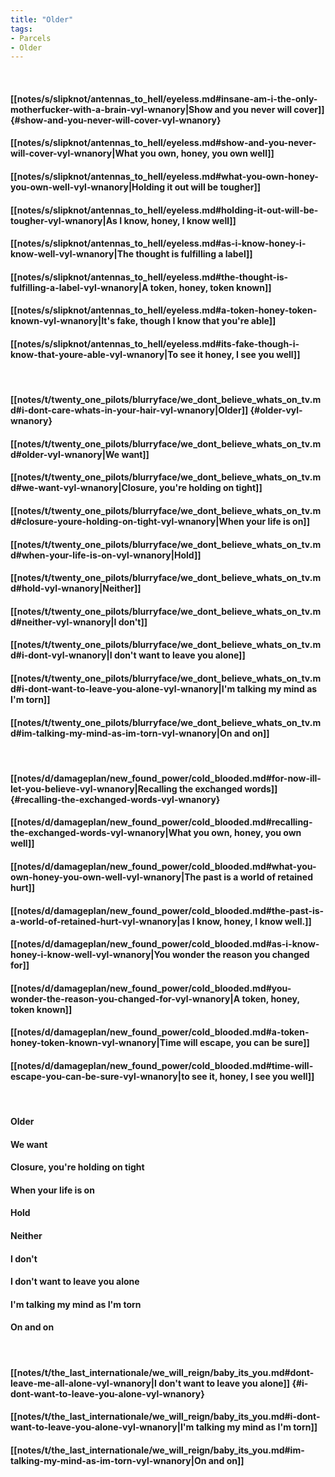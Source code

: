 ```yaml
---
title: "Older"
tags:
- Parcels
- Older
---
```

&nbsp;
#### [[notes/s/slipknot/antennas_to_hell/eyeless.md#insane-am-i-the-only-motherfucker-with-a-brain-vyl-wnanory|Show and you never will cover]] {#show-and-you-never-will-cover-vyl-wnanory}
#### [[notes/s/slipknot/antennas_to_hell/eyeless.md#show-and-you-never-will-cover-vyl-wnanory|What you own, honey, you own well]]
#### [[notes/s/slipknot/antennas_to_hell/eyeless.md#what-you-own-honey-you-own-well-vyl-wnanory|Holding it out will be tougher]]
#### [[notes/s/slipknot/antennas_to_hell/eyeless.md#holding-it-out-will-be-tougher-vyl-wnanory|As I know, honey, I know well]]
#### [[notes/s/slipknot/antennas_to_hell/eyeless.md#as-i-know-honey-i-know-well-vyl-wnanory|The thought is fulfilling a label]]
#### [[notes/s/slipknot/antennas_to_hell/eyeless.md#the-thought-is-fulfilling-a-label-vyl-wnanory|A token, honey, token known]]
#### [[notes/s/slipknot/antennas_to_hell/eyeless.md#a-token-honey-token-known-vyl-wnanory|It's fake, though I know that you're able]]
#### [[notes/s/slipknot/antennas_to_hell/eyeless.md#its-fake-though-i-know-that-youre-able-vyl-wnanory|To see it honey, I see you well]]
&nbsp;
#### [[notes/t/twenty_one_pilots/blurryface/we_dont_believe_whats_on_tv.md#i-dont-care-whats-in-your-hair-vyl-wnanory|Older]] {#older-vyl-wnanory}
#### [[notes/t/twenty_one_pilots/blurryface/we_dont_believe_whats_on_tv.md#older-vyl-wnanory|We want]]
#### [[notes/t/twenty_one_pilots/blurryface/we_dont_believe_whats_on_tv.md#we-want-vyl-wnanory|Closure, you're holding on tight]]
#### [[notes/t/twenty_one_pilots/blurryface/we_dont_believe_whats_on_tv.md#closure-youre-holding-on-tight-vyl-wnanory|When your life is on]]
#### [[notes/t/twenty_one_pilots/blurryface/we_dont_believe_whats_on_tv.md#when-your-life-is-on-vyl-wnanory|Hold]]
#### [[notes/t/twenty_one_pilots/blurryface/we_dont_believe_whats_on_tv.md#hold-vyl-wnanory|Neither]]
#### [[notes/t/twenty_one_pilots/blurryface/we_dont_believe_whats_on_tv.md#neither-vyl-wnanory|I don't]]
#### [[notes/t/twenty_one_pilots/blurryface/we_dont_believe_whats_on_tv.md#i-dont-vyl-wnanory|I don't want to leave you alone]]
#### [[notes/t/twenty_one_pilots/blurryface/we_dont_believe_whats_on_tv.md#i-dont-want-to-leave-you-alone-vyl-wnanory|I'm talking my mind as I'm torn]]
#### [[notes/t/twenty_one_pilots/blurryface/we_dont_believe_whats_on_tv.md#im-talking-my-mind-as-im-torn-vyl-wnanory|On and on]]
&nbsp;
#### [[notes/d/damageplan/new_found_power/cold_blooded.md#for-now-ill-let-you-believe-vyl-wnanory|Recalling the exchanged words]] {#recalling-the-exchanged-words-vyl-wnanory}
#### [[notes/d/damageplan/new_found_power/cold_blooded.md#recalling-the-exchanged-words-vyl-wnanory|What you own, honey, you own well]]
#### [[notes/d/damageplan/new_found_power/cold_blooded.md#what-you-own-honey-you-own-well-vyl-wnanory|The past is a world of retained hurt]]
#### [[notes/d/damageplan/new_found_power/cold_blooded.md#the-past-is-a-world-of-retained-hurt-vyl-wnanory|as I know, honey, I know well.]]
#### [[notes/d/damageplan/new_found_power/cold_blooded.md#as-i-know-honey-i-know-well-vyl-wnanory|You wonder the reason you changed for]]
#### [[notes/d/damageplan/new_found_power/cold_blooded.md#you-wonder-the-reason-you-changed-for-vyl-wnanory|A token, honey, token known]]
#### [[notes/d/damageplan/new_found_power/cold_blooded.md#a-token-honey-token-known-vyl-wnanory|Time will escape, you can be sure]]
#### [[notes/d/damageplan/new_found_power/cold_blooded.md#time-will-escape-you-can-be-sure-vyl-wnanory|to see it, honey, I see you well]]
&nbsp;
#### Older
#### We want
#### Closure, you're holding on tight
#### When your life is on
#### Hold
#### Neither
#### I don't
#### I don't want to leave you alone
#### I'm talking my mind as I'm torn
#### On and on
&nbsp;
#### [[notes/t/the_last_internationale/we_will_reign/baby_its_you.md#dont-leave-me-all-alone-vyl-wnanory|I don't want to leave you alone]] {#i-dont-want-to-leave-you-alone-vyl-wnanory}
#### [[notes/t/the_last_internationale/we_will_reign/baby_its_you.md#i-dont-want-to-leave-you-alone-vyl-wnanory|I'm talking my mind as I'm torn]]
#### [[notes/t/the_last_internationale/we_will_reign/baby_its_you.md#im-talking-my-mind-as-im-torn-vyl-wnanory|On and on]]
